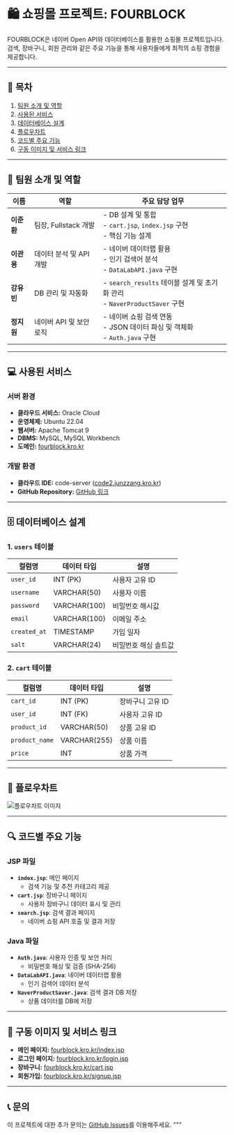 # 🛍️ 쇼핑몰 프로젝트: FOURBLOCK

FOURBLOCK은 네이버 Open API와 데이터베이스를 활용한 쇼핑몰 프로젝트입니다. 검색, 장바구니, 회원 관리와 같은 주요 기능을 통해 사용자들에게 최적의 쇼핑 경험을 제공합니다.

---

## 📌 목차
1. [팀원 소개 및 역할](#-팀원-소개-및-역할)
2. [사용된 서비스](#-사용된-서비스)
3. [데이터베이스 설계](#-데이터베이스-설계)
4. [플로우차트](#-플로우차트)
5. [코드별 주요 기능](#-코드별-주요-기능)
6. [구동 이미지 및 서비스 링크](#-구동-이미지-및-서비스-링크)

---

## 👥 팀원 소개 및 역할

| 이름      | 역할                    | 주요 담당 업무                                                                 |
|-----------|-------------------------|------------------------------------------------------------------------------|
| **이준환** | 팀장, Fullstack 개발     | - DB 설계 및 통합<br>- `cart.jsp`, `index.jsp` 구현<br>- 핵심 기능 설계 |
| **이관용** | 데이터 분석 및 API 개발 | - 네이버 데이터랩 활용<br>- 인기 검색어 분석<br>- `DataLabAPI.java` 구현 |
| **강유빈** | DB 관리 및 자동화       | - `search_results` 테이블 설계 및 초기화 관리<br>- `NaverProductSaver` 구현 |
| **정지원** | 네이버 API 및 보안 로직 | - 네이버 쇼핑 검색 연동<br>- JSON 데이터 파싱 및 객체화<br>- `Auth.java` 구현 |

---

## 💻 사용된 서비스

### 서버 환경
- **클라우드 서비스:** Oracle Cloud
- **운영체제:** Ubuntu 22.04
- **웹서버:** Apache Tomcat 9
- **DBMS:** MySQL, MySQL Workbench
- **도메인:** [fourblock.kro.kr](http://fourblock.kro.kr)

### 개발 환경
- **클라우드 IDE:** code-server ([code2.junzzang.kro.kr](http://code2.junzzang.kro.kr))
- **GitHub Repository:** [GitHub 링크](https://github.com/junans0boi/FourBlock)

---

## 🗄️ 데이터베이스 설계

### 1. `users` 테이블
| 컬럼명         | 데이터 타입  | 설명                   |
|----------------|--------------|------------------------|
| `user_id`      | INT (PK)     | 사용자 고유 ID         |
| `username`     | VARCHAR(50)  | 사용자 이름            |
| `password`     | VARCHAR(100) | 비밀번호 해시값        |
| `email`        | VARCHAR(100) | 이메일 주소            |
| `created_at`   | TIMESTAMP    | 가입 일자              |
| `salt`         | VARCHAR(24)  | 비밀번호 해싱 솔트값   |

### 2. `cart` 테이블
| 컬럼명         | 데이터 타입  | 설명                   |
|----------------|--------------|------------------------|
| `cart_id`      | INT (PK)     | 장바구니 고유 ID       |
| `user_id`      | INT (FK)     | 사용자 고유 ID         |
| `product_id`   | VARCHAR(50)  | 상품 고유 ID           |
| `product_name` | VARCHAR(255) | 상품 이름              |
| `price`        | INT          | 상품 가격              |

---

## 🔄 플로우차트
![플로우차트 이미지](#)

---

## 🔍 코드별 주요 기능

### JSP 파일
- **`index.jsp`**: 메인 페이지
  - 검색 기능 및 추천 카테고리 제공
- **`cart.jsp`**: 장바구니 페이지
  - 사용자 장바구니 데이터 표시 및 관리
- **`search.jsp`**: 검색 결과 페이지
  - 네이버 쇼핑 API 호출 및 결과 저장

### Java 파일
- **`Auth.java`**: 사용자 인증 및 보안 처리
  - 비밀번호 해싱 및 검증 (SHA-256)
- **`DataLabAPI.java`**: 네이버 데이터랩 활용
  - 인기 검색어 데이터 분석
- **`NaverProductSaver.java`**: 검색 결과 DB 저장
  - 상품 데이터를 DB에 저장

---

## 📸 구동 이미지 및 서비스 링크

- **메인 페이지:** [fourblock.kro.kr/index.jsp](http://fourblock.kro.kr/index.jsp)
- **로그인 페이지:** [fourblock.kro.kr/login.jsp](http://fourblock.kro.kr/login.jsp)
- **장바구니:** [fourblock.kro.kr/cart.jsp](http://fourblock.kro.kr/cart.jsp)
- **회원가입:** [fourblock.kro.kr/signup.jsp](http://fourblock.kro.kr/signup.jsp)

---

## 📞 문의
이 프로젝트에 대한 추가 문의는 [GitHub Issues](https://github.com/junans0boi/FourBlock/issues)를 이용해주세요.
"""
